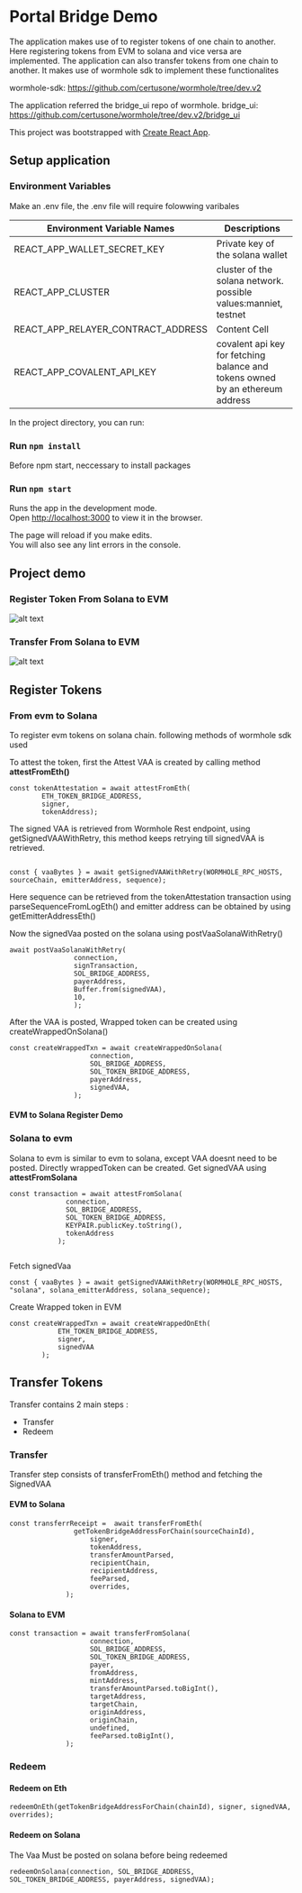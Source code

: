 # Portal Bridge Demo

The application makes use of to register tokens of one chain to another. Here registering tokens from EVM to solana and vice versa are implemented. The application can also transfer tokens from one chain to another. It makes use of wormhole sdk to implement these functionalites

wormhole-sdk: https://github.com/certusone/wormhole/tree/dev.v2

The application referred the bridge_ui repo of wormhole. 
bridge_ui: https://github.com/certusone/wormhole/tree/dev.v2/bridge_ui

This project was bootstrapped with [Create React App](https://github.com/facebook/create-react-app).

## Setup application

### Environment Variables
Make an .env file, the .env file will require folowwing varibales

| Environment Variable Names  | Descriptions |
| ------------- | ------------- |
| REACT_APP_WALLET_SECRET_KEY  | Private key of the solana wallet |
| REACT_APP_CLUSTER  | cluster of the solana network. possible values:manniet, testnet  |
| REACT_APP_RELAYER_CONTRACT_ADDRESS  | Content Cell  |
| REACT_APP_COVALENT_API_KEY  | covalent api key for fetching balance and tokens owned by an ethereum address |

In the project directory, you can run:

### Run `npm install`

Before npm start, neccessary to install packages

### Run `npm start`

Runs the app in the development mode.\
Open [http://localhost:3000](http://localhost:3000) to view it in the browser.

The page will reload if you make edits.\
You will also see any lint errors in the console.

## Project demo 
### Register Token From Solana to EVM
![alt text](https://github.com/aacsspkt/portal-bridge-demo/blob/main/src/images/solanaEVMATTEST.gif)

### Transfer From Solana to EVM
![alt text](https://github.com/aacsspkt/portal-bridge-demo/blob/main/src/images/SOLANATOEVMTRANSFER.gif)


## Register Tokens
### From evm to Solana

To register evm tokens on solana chain. following methods of wormhole sdk used

To attest the token, first the Attest VAA is created by calling method **attestFromEth()**

```
const tokenAttestation = await attestFromEth(
		ETH_TOKEN_BRIDGE_ADDRESS,
		signer,
		tokenAddress);
```
The signed VAA is retrieved from Wormhole Rest endpoint, using getSignedVAAWithRetry, this method keeps retrying till signedVAA is retrieved. 
```

const { vaaBytes } = await getSignedVAAWithRetry(WORMHOLE_RPC_HOSTS, sourceChain, emitterAddress, sequence);
```
Here sequence can be retrieved from the tokenAttestation transaction using parseSequenceFromLogEth() and emitter address can be obtained by using getEmitterAddressEth()

Now the signedVaa posted on the solana using postVaaSolanaWithRetry()
```
await postVaaSolanaWithRetry(
				connection,
				signTransaction,
				SOL_BRIDGE_ADDRESS,
				payerAddress,
				Buffer.from(signedVAA),
				10,
				);
```

After the VAA is posted, Wrapped token can be created using createWrappedOnSolana()
```
const createWrappedTxn = await createWrappedOnSolana(
					connection,
					SOL_BRIDGE_ADDRESS,
					SOL_TOKEN_BRIDGE_ADDRESS,
					payerAddress,
					signedVAA,
				);
```

#### EVM to Solana Register Demo 


### Solana to evm

Solana to evm is similar to evm to solana, except VAA doesnt need to be posted. Directly wrappedToken can be created. 
 Get signedVAA using **attestFromSolana**
```
const transaction = await attestFromSolana(
			  connection,
			  SOL_BRIDGE_ADDRESS,
			  SOL_TOKEN_BRIDGE_ADDRESS,
			  KEYPAIR.publicKey.toString(),
			  tokenAddress
			);
			
```

Fetch signedVaa 
```
const { vaaBytes } = await getSignedVAAWithRetry(WORMHOLE_RPC_HOSTS, "solana", solana_emitterAddress, solana_sequence);
```

Create Wrapped token in EVM
```
const createWrappedTxn = await createWrappedOnEth(
			ETH_TOKEN_BRIDGE_ADDRESS,
			signer,
			signedVAA
		);
```


## Transfer Tokens 
Transfer contains 2 main steps :
* Transfer
* Redeem

### Transfer

Transfer step consists of transferFromEth() method and fetching the SignedVAA

#### EVM to Solana 

```
const transferrReceipt =  await transferFromEth(
				getTokenBridgeAddressForChain(sourceChainId),
					signer,
					tokenAddress,
					transferAmountParsed,
					recipientChain,
					recipientAddress,
					feeParsed,
					overrides,
			  );
```

#### Solana to EVM
```
const transaction = await transferFromSolana(
					connection,
					SOL_BRIDGE_ADDRESS,
					SOL_TOKEN_BRIDGE_ADDRESS,
					payer,
					fromAddress,
					mintAddress,
					transferAmountParsed.toBigInt(),
					targetAddress,
					targetChain,
					originAddress,
					originChain,
					undefined,
					feeParsed.toBigInt(),
			  );
```

### Redeem 
#### Redeem on Eth

```
redeemOnEth(getTokenBridgeAddressForChain(chainId), signer, signedVAA, overrides);
```

#### Redeem on Solana

The Vaa Must be posted on solana before being redeemed


```
redeemOnSolana(connection, SOL_BRIDGE_ADDRESS, SOL_TOKEN_BRIDGE_ADDRESS, payerAddress, signedVAA);
```





